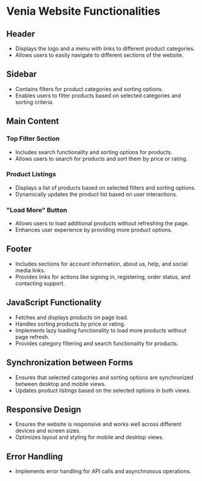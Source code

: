 # Venia Website Functionalities

## Header
- Displays the logo and a menu with links to different product categories.
- Allows users to easily navigate to different sections of the website.

## Sidebar
- Contains filters for product categories and sorting options.
- Enables users to filter products based on selected categories and sorting criteria.

## Main Content
### Top Filter Section
- Includes search functionality and sorting options for products.
- Allows users to search for products and sort them by price or rating.

### Product Listings
- Displays a list of products based on selected filters and sorting options.
- Dynamically updates the product list based on user interactions.

### "Load More" Button
- Allows users to load additional products without refreshing the page.
- Enhances user experience by providing more product options.

## Footer
- Includes sections for account information, about us, help, and social media links.
- Provides links for actions like signing in, registering, order status, and contacting support.

## JavaScript Functionality
- Fetches and displays products on page load.
- Handles sorting products by price or rating.
- Implements lazy loading functionality to load more products without page refresh.
- Provides category filtering and search functionality for products.

## Synchronization between Forms
- Ensures that selected categories and sorting options are synchronized between desktop and mobile views.
- Updates product listings based on the selected options in both views.

## Responsive Design
- Ensures the website is responsive and works well across different devices and screen sizes.
- Optimizes layout and styling for mobile and desktop views.

## Error Handling
- Implements error handling for API calls and asynchronous operations.
